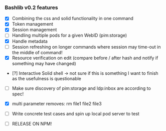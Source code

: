 ### Bashlib v0.2 features

- [X] Combining the css and solid functionality in one command
- [X] Token management
- [X] Session management
- [ ] Handling multiple pods for a given WebID (pim:storage)
- [X] Handle metadata
- [ ] Session refreshing on longer commands where session may time-out in the middle of command!
- [X] Resource verification on edit (compare before / after hash and notify if something may have changed)
- [?] Interactive Solid shell -> not sure if this is something I want to finish as the usefulness is questionable
- [ ] Make sure discovery of pim:storage and ldp:inbox are according to spec!
- [X] multi parameter removes: rm file1 file2 file3
- [ ] Write concrete test cases and spin up local pod server to test
- [ ] RELEASE ON NPM!

